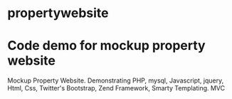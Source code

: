 propertywebsite
===============
Code demo for mockup property website
=======
Mockup Property Website. Demonstrating PHP, mysql, Javascript, jquery, Html, Css, Twitter's Bootstrap, Zend Framework, Smarty Templating. MVC 

